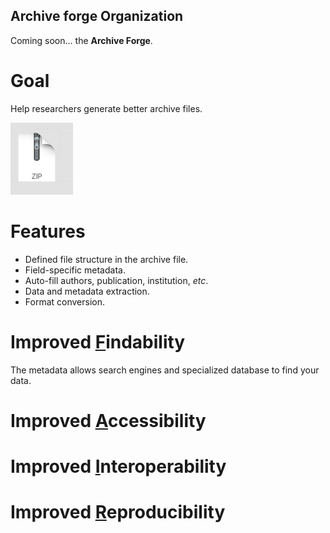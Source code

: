 ## Archive forge Organization

Coming soon... the **Archive Forge**.

# Goal

Help researchers generate better archive files. 

<img src="./zip.png" alt="drawing" width="100"/>

# Features

- Defined file structure in the archive file.
- Field-specific metadata.
- Auto-fill authors, publication, institution, *etc*.
- Data and metadata extraction.
- Format conversion.

# Improved [F](fair.md)indability

The metadata allows search engines and specialized database to find your data.

# Improved [A](fair.md)ccessibility

# Improved [I](fair.md)nteroperability

# Improved [R](fair.md)eproducibility

